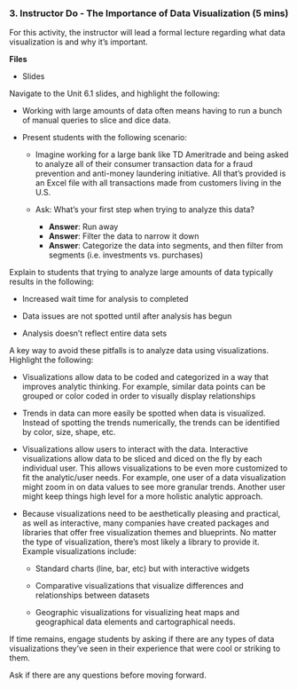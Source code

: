 ### 3. Instructor Do - The Importance of Data Visualization (5 mins)

For this activity, the instructor will lead a formal lecture regarding what data visualization is and why it’s important.

**Files**

* Slides

Navigate to the Unit 6.1 slides, and highlight the following:

* Working with large amounts of data often means having to run a bunch of manual queries to slice and dice data.

* Present students with the following scenario:

  * Imagine working for a large bank like TD Ameritrade and being asked to analyze all of their consumer transaction data for a fraud prevention and anti-money laundering initiative. All that’s provided is an Excel file with all transactions made from customers living in the U.S.

  * Ask: What’s your first step when trying to analyze this data?

    * **Answer**: Run away
    * **Answer**: Filter the data to narrow it down
    * **Answer**: Categorize the data into segments, and then filter from segments (i.e. investments vs. purchases)

Explain to students that trying to analyze large amounts of data typically results in the following:

* Increased wait time for analysis to completed

* Data issues are not spotted until after analysis has begun

* Analysis doesn’t reflect entire data sets

A key way to avoid these pitfalls is to analyze data using visualizations. Highlight the following:

* Visualizations allow data to be coded and categorized in a way that improves analytic thinking. For example, similar data points can be grouped or color coded in order to visually display relationships

* Trends in data can more easily be spotted when data is visualized. Instead of spotting the trends numerically, the trends can be identified by color, size, shape, etc.

* Visualizations allow users to interact with the data. Interactive visualizations allow data to be sliced and diced on the fly by each individual user. This allows visualizations to be even more customized to fit the analytic/user needs. For example, one user of a data visualization might zoom in on data values to see more granular trends. Another user might keep things high level for a more holistic analytic approach.

* Because visualizations need to be aesthetically pleasing and practical, as well as interactive, many companies have created packages and libraries that offer free visualization themes and blueprints. No matter the type of visualization, there’s most likely a library to provide it. Example visualizations include:

  * Standard charts (line, bar, etc) but with interactive widgets

  * Comparative visualizations that visualize differences and relationships between datasets

  * Geographic visualizations for visualizing heat maps and geographical data elements and cartographical needs.

If time remains, engage students by asking if there are any types of data visualizations they’ve seen in their experience that were cool or striking to them.

Ask if there are any questions before moving forward.
